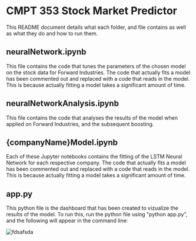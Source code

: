 # CMPT 353 Stock Market Predictor

This README document details what each folder, and file contains as well as what they do and how to run them.

## neuralNetwork.ipynb

This file contains the code that tunes the parameters of the chosen model on the stock data for Forward Industries.  The code that actually fits a model has been commented out and replaced with a code that reads in the model.  This is because actually fitting a model takes a significant amount of time.

## neuralNetworkAnalysis.ipynb

This file contains the code that analyses the results of the model when applied on Forward Industries, and the subsequent boosting.

## {companyName}Model.ipynb

Each of these Jupyter notebooks contains the fitting of the LSTM Neural Network for each respective company.  The code that actually fits a model has been commented out and replaced with a code that reads in the model.  This is because actually fitting a model takes a significant amount of time.


## app.py

This python file is the dashboard that has been created to vizualize the results of the model.  To run this, run the python file using "python app.py", and the following will appear in the command line:

![fdsafsda](https://csil-git1.cs.surrey.sfu.ca/avickars/cmpt-353-stock-market-predictor/-/blob/02c1ac9b80c4633679f1084cb61bda83eff697e8/images/appStartup.PNG)
